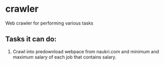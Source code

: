 # crawler
Web crawler for performing various tasks

Tasks it can do:
----------------
1. Crawl into predownload webpace from naukri.com and minimum and maximum salary of each job that contains salary.
